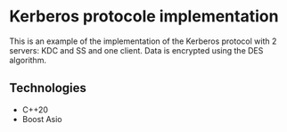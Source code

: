 # Kerberos protocole implementation
This is an example of the implementation of the Kerberos protocol with 2 servers: KDC and SS and one client. Data is encrypted using the DES algorithm.
## Technologies
* C++20
* Boost Asio
